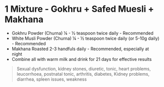 
# 1 Mixture - Gokhru + Safed Muesli + Makhana 
- Gokhru	Powder (Churna)	¼ - ½ teaspoon twice daily -	Recommended
- White Musli	Powder (Churna)	¼ - ½ teaspoon twice daily (or 5-10g daily) -	Recommended
- Makhana	Roasted	2-3 handfuls daily -	Recommended, especially at night
- Combine all with warm milk and drink for 21 days for effective results

> Sexual dysfunction, kidney stones, diuretic, tonic, heart problems, leucorrhoea, postnatal tonic, arthritis, diabetes, Kidney problems, diarrhea, spleen issues, weakness

